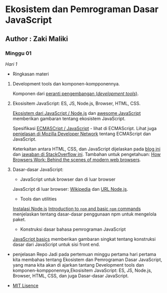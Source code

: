 # Ekosistem dan Pemrograman Dasar JavaScript

## Author : Zaki Maliki
### Minggu 01

*Hari 1*

- Ringkasan materi

1. Development tools dan komponen-kompponennya.

	Komponen dari [peranti pengembangan (*development tools*)](https://en.wikipedia.org/wiki/Programming_tool).

2. Ekosisitem JavaScript: ES, JS, Node.js, Browser, HTML, CSS.

    [Ekosistem dari JavaScript / Node.js](https://2018.stateofjs.com/introduction/) dan [awesome JavaScript](https://github.com/sorrycc/awesome-javascript) memberikan gambaran tentang ekosistem JavaScript.

	Spesifikasi [ECMASCript / JavaScript](https://www.ecma-international.org/publications/standards/Stnindex.htm) - lihat di ECMAScript. Lihat juga [penjelasan di Mozilla Developer Network](https://developer.mozilla.org/en-US/docs/Web/JavaScript/Guide/Introduction#JavaScript_and_the_ECMAScript_Specification) tentang ECMAScript dan JavaScript.

	Keterkaitan antara HTML, CSS, dan JavaScript dijelaskan pada [blog ini](https://blog.codeanalogies.com/2018/05/09/the-relationship-between-html-css-and-javascript-explained/) dan [jawaban di StackOverflow ini](https://stackoverflow.com/questions/38834375/relationship-between-html-and-javascript-the-basics-of-frontend-development). Tambahan untuk pengetahuan: [How Browsers Work: Behind the scenes of modern web browsers](https://www.html5rocks.com/en/tutorials/internals/howbrowserswork/).

3. Dasar-dasar JavaScript: 

    * JavaScript untuk browser dan di luar browser

    JavaScript di luar browser: [Wikipedia](https://en.wikipedia.org/wiki/Node.js) dan [URL Node.js](https://nodejs.org).

    * Tools dan utilities

	[Instalasi Node.js](https://github.com/nodejs/help/wiki/Installation)
	[Introduction to `npm` and basic `npm` commands](https://medium.com/beginners-guide-to-mobile-web-development/introduction-to-npm-and-basic-npm-commands-18aa16f69f6b) menjelaskan tentang dasar-dasar penggunaan npm untuk mengelola paket. 

    * Konstruksi dasar bahasa pemrograman JavaScript

    [JavaScript basics](https://developer.mozilla.org/en-US/docs/Learn/Getting_started_with_the_web/JavaScript_basics) memberikan gambaran singkat tentang konstruksi dasar dari JavaScript untuk sisi front end.

- penjelasan Repo
  Jadi pada pertemuan minggu pertama hari pertama kita membahas tentang Ekosistem dan Pemrograman Dasar JavaScript, yang mana kita akan di ajarkan tantang Development tools dan komponen-kompponennya,Ekosisitem JavaScript: ES, JS, Node.js, Browser, HTML, CSS, dan juga Dasar-dasar JavaScript.

- [MIT Lisence](https://github.com/zakimaliki/panduan-umum-Praxis-Academy/blob/master/LICENSE)